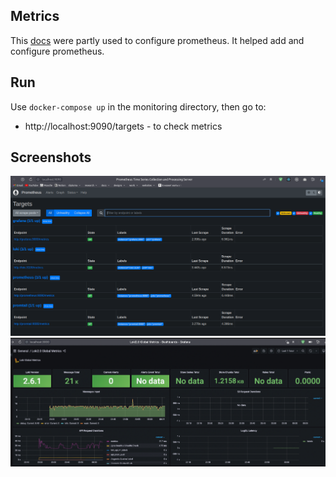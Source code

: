 ## Metrics

This [docs](https://grafana.com/docs/grafana-cloud/quickstart/docker-compose-linux/) were partly used to configure prometheus. It helped add and configure prometheus.

## Run

Use `docker-compose up` in the monitoring directory, then go to:

- http://localhost:9090/targets - to check metrics

## Screenshots

![](/monitoring/screenshots/prometheus.png)
![](/monitoring/screenshots/metrics_grafana.png)
